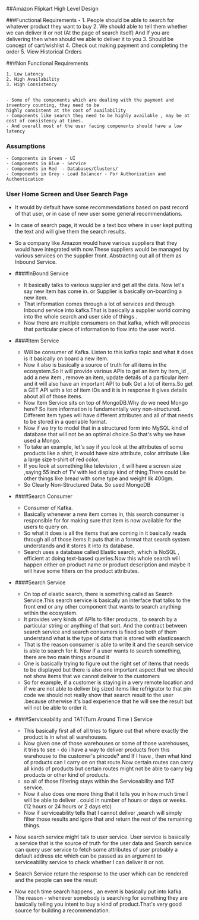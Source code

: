 ##Amazon Flipkart High Level Design

###Functional Requirements -
    1. People should be able to search for whatever product they want to buy
    2. We should able to tell them whether we can deliver it or not (At the page of search itself)
       And If you are delivering then when should we able to deliver it to you
    3. Should be concept of cart/wishlist
    4. Check out making payment and completing the order
    5. View Historical Orders

###Non Functional Requirements

    1. Low Latency
    2. High Availability
    3. High Consistency


    - Some of the components which are dealing with the payment and inventory counting, they need to be
    highly consistent at the cost of availability 
    - Components like search they need to be highly available , may be at cost of consistency at times.
    - And overall most of the user facing components should have a low latency

### Assumptions 
    - Components in Green - UI
    - Components in Blue - Service
    - Components in Red  - Databases/Clusters/
    - Components in Grey - Load Balancer - For Authorization and Authentication


### User Home Screen  and User Search Page
- It would by default have some recommendations based on past record of that user,
or in case of new user some general recommendations.
- In case of search page, it would be a text box where in user kept putting the text
and will give them the search results.


- So a company like Amazon would have various suppliers that they would have 
integrated with now.These suppliers would be managed by various services on the supplier 
  front. Abstracting out all of them as Inbound Service.

- ####InBound Service  
    - It basically talks to various supplier and get all the data.
Now let's say new item has come in. or Supplier is basically on-boarding a new item.
    - That information comes through a lot of services and through Inbound service
      into kafka.That is basically a supplier world coming into the whole search and user 
      side of things . 
    -   Now there are multiple consumers on that kafka, which will process that 
    particular piece of information to flow into the user world.
        

- ####Item Service
    - Will be consumer of Kafka. Listen to this kafka topic and what it does is
    it basically on board a new item.
    - Now it also is basically a source of truth for all items in the ecosystem.So it 
    will provide various APIs to get an item by item_id , add a new item , remove an item,
      update details of a particular item and it will also have an important API to bulk 
      Get a lot of items.So get a GET API with a lot of item IDs and it is in response it gives
      details about all of those items.
    - Now Item Service sits on top of MongoDB.Why do we need Mongo here?
     So item information is fundamentally very non-structured. Different item types 
      will have different attributes and all of that needs to be stored in a 
      queriable format.  
    - Now if we try to model that in a structured form into MySQL kind of database
    that will not be an optimal choice.So that's why we have used a Mongo.
    - To take an example, let's say if you look at the attributes of some products
    like a shirt, it would have size attribute, color attribute Like a large size
      t-shirt of red color. 
    - If you look at something like television , it will have a screen size ,saying 
    55 inch of TV with led display kind of thing.There could be other things like 
      bread with some type and weight lik 400gm.
    - So Clearly Non-Structured Data. So used MongoDB
    
        
- ####Search Consumer 
    - Consumer of Kafka.
    - Basically whenever a new item comes in, this search consumer is responsible for
    for making sure that item is now available for the users to query on.
    - So what it does is all the items that are coming in it basically reads through 
    all of those items.It puts that in a format that search system understands 
      and it stores it into its database.
    - Search uses a database called Elastic search, which is NoSQL , efficient at 
    doing text-based queries.Now this whole search will happen either on product name or 
      product description and maybe it will have some filters on the product attributes.

- ####Search Service   
    - On top of elastic search, there is something called as Search Service.This 
    search service is basically an interface that talks to the front end or any other 
      component that wants to search anything within the ecosystem.
    - It provides very kinds of APIs to filter products , to search by a particular 
    string or anything of that sort. And the contract between search service and 
      search consumers is fixed so both of them understand what is the type of data
      that is stored with elasticsearch.
    - That is the reason consumer is able to write it and the search service is able to 
    search for it. Now if a user wants to search something, there are two main things around it 
    - One is basically trying to figure out the right set of items that needs to 
    be displayed but there is also one important aspect that we should not show items
      that we cannot deliver to the customers 
    - So for example, if a customer is staying in a very remote location and if we are not 
    able to deliver big sized items like refrigrator to that pin code we should not 
      really show that search result to the user .because otherwise it's bad experience that he 
      will see the result but will not be able to order it.
      

- ####Serviceability and TAT(Turn Around Time ) Service
    - This basically first all of all tries to figure out that where exactly the product is  in what 
    all warehouses.
    - Now given one of those warehouses or some of those warehouses,
      it tries to see - do i have a way to deliver  products from this warehouse to the
      customer's pincode?   and If I have , then what kind of products can I carry on 
      on that route.Now certain routes can carry all kinds of products but 
      certain routes might not be able to carry big products or other kind of products.
    - so all of those filtering stays within the Serviceability and TAT service.
    - Now it also does one more thing that it tells you in how much time I will be 
    able to deliver . could in number of hours or days or weeks. (12 hours or 24 hours or  2 days etc)
    - Now if serviceability tells that I cannot deliver ,search will simply 
    filter those results and igore that and return the rest of the remaining things.
    
- Now search service might talk to user service. User service is basically a service that is 
    the source of truth for the user data and Search service can query user service
      to fetch some attributes of user probably a default address etc which can be passed as
    an argument to serviceability service to check whether I can deliver it or not.
  
- Search Service return the response to the user which can be rendered and the 
    people can see the result
  
- Now each time search happens , an event is basically put into kafka.
The reason - whenever somebody is searching for something they are basically 
  telling you intent to buy a kind of product.That's very good source for 
  building a recommendation.

    
    

      
      

    

